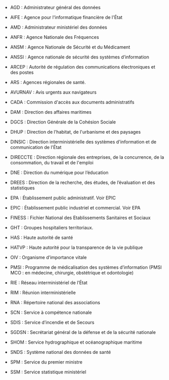 -   AGD : Administrateur général des données

-   AIFE : Agence pour l'informatique financière de l'État

-   AMD : Administrateur ministériel des données

-   ANFR : Agence Nationale des Fréquences

-   ANSM : Agence Nationale de Sécurité et du Médicament

-   ANSSI : Agence nationale de sécurité des systèmes d’information

-   ARCEP : Autorité de régulation des communications électroniques et
    des postes

-   ARS : Agences régionales de santé.

-   AVURNAV : Avis urgents aux navigateurs

-   CADA : Commission d'accès aux documents administratifs

-   DAM : Direction des affaires maritimes

-   DGCS : Direction Générale de la Cohésion Sociale

-   DHUP : Direction de l'habitat, de l'urbanisme et des paysages

-   DINSIC : Direction interministérielle des systèmes d'information et
    de communication de l'État

-   DIRECCTE : Direction régionale des entreprises, de la concurrence,
    de la consommation, du travail et de l'emploi

-   DNE : Direction du numérique pour l’éducation

-   DREES : Direction de la recherche, des études, de l’évaluation et
    des statistiques

-   EPA : Établissement public administratif.  Voir EPIC

-   EPIC : Établissement public industriel et commercial.  Voir EPA

-   FINESS : Fichier National des Etablissements Sanitaires et Sociaux

-   GHT : Groupes hospitaliers territoriaux.

-   HAS : Haute autorité de santé

-   HATVP : Haute autorité pour la transparence de la vie publique

-   OIV : Organisme d’importance vitale

-   PMSI : Programme de médicalisation des systèmes d’information (PMSI
    MCO : en médecine, chirurgie, obstétrique et odontologie)

-   RIE : Réseau interministériel de l’État

-   RIM : Réunion interministérielle

-   RNA : Répertoire national des associations

-   SCN : Service à compétence nationale

-   SDIS : Service d’incendie et de Secours

-   SGDSN : Secrétariat général de la défense et de la sécurité
    nationale

-   SHOM : Service hydrographique et océanographique maritime

-   SNDS : Système national des données de santé

-   SPM : Service du premier ministre

-   SSM : Service statistique ministériel

